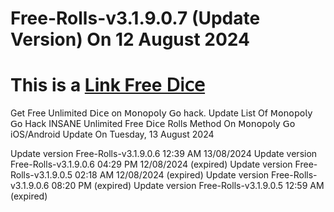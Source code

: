 # Free-Rolls-v3.1.9.0.7 (Update Version) On 12 August 2024
# This is a [Link Free 𝖣𝗂𝖼𝖾](https://tinyurl.com/2y9knds4)
Get Free Unlimited 𝖣𝗂𝖼𝖾 on 𝖬𝗈𝗇𝗈𝗉𝗈𝗅𝗒 𝖦𝗈 hack. Update List Of 𝖬𝗈𝗇𝗈𝗉𝗈𝗅𝗒 𝖦𝗈 Hack INSANE Unlimited Free 𝖣𝗂𝖼𝖾 Rolls Method On 𝖬𝗈𝗇𝗈𝗉𝗈𝗅𝗒 𝖦𝗈 iOS/Android Update On Tuesday, 13 August 2024

Update version Free-Rolls-v3.1.9.0.6 12:39 AM 13/08/2024
Update version Free-Rolls-v3.1.9.0.6 04:29 PM 12/08/2024 (expired)
Update version Free-Rolls-v3.1.9.0.5 02:18 AM 12/08/2024 (expired)
Update version Free-Rolls-v3.1.9.0.6 08:20 PM (expired)
Update version Free-Rolls-v3.1.9.0.5 12:59 AM (expired)
